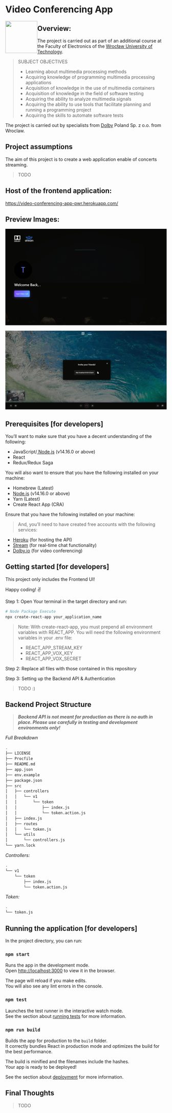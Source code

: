 # Video Conferencing App  <br/>


<img align="left" width="100" height="100" src="https://icons-for-free.com/iconfiles/png/512/design+development+facebook+framework+mobile+react+icon-1320165723839064798.png"> 


## Overview:

The project is carried out as part of an additional course at the Faculty of Electronics of the [Wrocław University of Technology](http://pwr.edu.pl/en/).

> SUBJECT OBJECTIVES
>
>  * Learning about multimedia processing methods
>  * Acquiring knowledge of programming multimedia processing applications
>  * Acquisition of knowledge in the use of multimedia containers
>  * Acquisition of knowledge in the field of software testing
>  * Acquiring the ability to analyze multimedia signals
>  * Acquiring the ability to use tools that facilitate planning and running a programming project
>  * Acquiring the skills to automate software tests

The project is carried out by specialists from [Dolby](https://www.dolby.com/) Poland Sp. z o.o. from Wroclaw.

## Project assumptions

 The aim of this project is to create a web application enable of concerts streaming.
 > TODO

## Host of the frontend application:

https://video-conferencing-app-pwr.herokuapp.com/  <br/>

## Preview Images:

![Welcome](img/welcome.png?raw=true "Preview welcome screen")

![Preview Image](img/preview.png?raw=true "Preview Image")

## Prerequisites [for developers]

You’ll want to make sure that you have a decent understanding of the following:

  * JavaScript/[ Node.js](https://nodejs.org/en/) (v14.16.0 or above)
  * React
  * Redux/Redux Saga

You will also want to ensure that you have the following installed on your machine:

  * Homebrew (Latest)
  * [Node.js](https://nodejs.org/en/) (v14.16.0 or above)
  * Yarn (Latest)
  * Create React App (CRA)

Ensure that you have the following installed on your machine:
> And, you’ll need to have created free accounts with the following services:

* [Heroku](https://signup.heroku.com/login) (for hosting the API)  
* [Stream](https://getstream.io/chat/) (for real-time chat functionality)
* [Dolby.io](https://auth.dolby.io/realms/Dolby.io/protocol/openid-connect/auth?client_id=dolby-io-website&redirect_uri=https%3A%2F%2Fdolby.io%2Fdashboard&state=651dfb2b-136c-45b4-930b-7719d5e1a7ce&response_mode=fragment&response_type=code&scope=openid&nonce=90ab9c07-a5d8-4b5a-be77-ab47cf93bc18) (for video conferencing)

## Getting started [for developers]

 This project only includes the Frontend UI! 
 
  Happy coding! ✌️
 
 Step 1: Open Your terminal in the target directory and run:
 
 ```bash
 # Node Package Execute
 npx create-react-app your_application_name
 ```
 > Note: With create-react-app, you must prepend all environment variables with REACT_APP.
 > You will need the following environment variables in your .env file:
 >
 > * REACT_APP_STREAM_KEY
 > * REACT_APP_VOX_KEY
 > * REACT_APP_VOX_SECRET
 
 Step 2: Replace all files with those contained in this repository
  
 Step 3: Setting up the Backend API & Authentication
 
 >TODO :) 
 >

## Backend Project Structure

> **_Backend API is not meant for production as there is no auth in place. Please use carefully in testing and development environments only!_**

 *Full Breakdown*

 ```sh
 .
 ├── LICENSE
 ├── Procfile
 ├── README.md
 ├── app.json
 ├── env.example
 ├── package.json
 ├── src
 │   ├── controllers
 │   │   └── v1
 │   │       └── token
 │   │           ├── index.js
 │   │           └── token.action.js
 │   ├── index.js
 │   ├── routes
 │   │   └── token.js
 │   └── utils
 │       └── controllers.js
 └── yarn.lock
 ```

 *Controllers:*

 ```sh
 .
 └── v1
     └── token
         ├── index.js
         └── token.action.js
 ```

 *Token:*

 ```sh
 .
 └── token.js
 ```


## Running the application [for developers]

In the project directory, you can run:

### `npm start`

Runs the app in the development mode.\
Open [http://localhost:3000](http://localhost:3000) to view it in the browser.

The page will reload if you make edits.\
You will also see any lint errors in the console.

### `npm test`

Launches the test runner in the interactive watch mode.<br>
See the section about [running tests](https://facebook.github.io/create-react-app/docs/running-tests) for more information.

### `npm run build`

Builds the app for production to the `build` folder.<br>
It correctly bundles React in production mode and optimizes the build for the best performance.

The build is minified and the filenames include the hashes.<br>
Your app is ready to be deployed!

See the section about [deployment](https://facebook.github.io/create-react-app/docs/deployment) for more information.

## Final Thoughts
 > TODO

